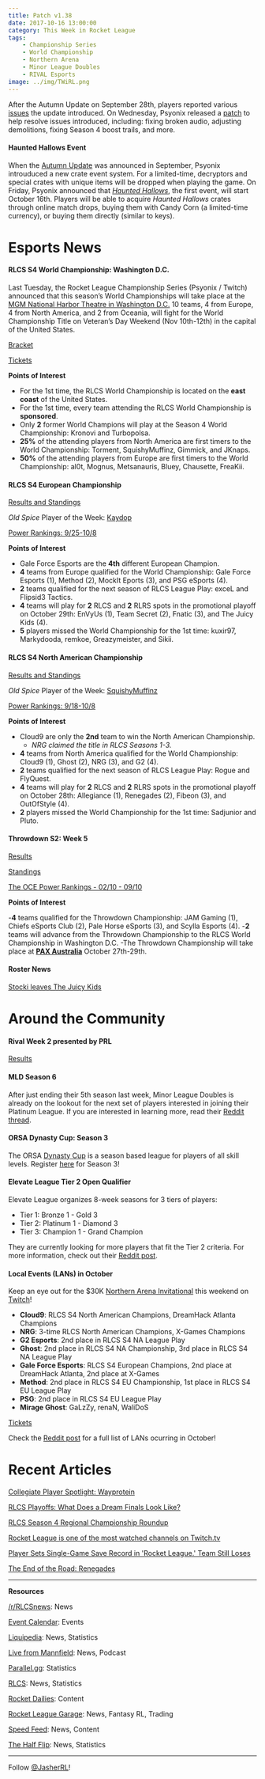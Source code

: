 ```yaml
---
title: Patch v1.38
date: 2017-10-16 13:00:00
category: This Week in Rocket League
tags:
    - Championship Series
    - World Championship
    - Northern Arena
    - Minor League Doubles
    - RIVAL Esports
image: ../img/TWiRL.png
---
```


After the Autumn Update on September 28th, players reported various [issues](https://www.reddit.com/r/RocketLeague/comments/733hit/the_v137_autumn_update_issues_megathread/) the update introduced. On Wednesday, Psyonix released a [patch](https://www.rocketleague.com/news/rocket-league-patch-notes-v1-38/) to help resolve issues introduced, including: fixing broken audio, adjusting demolitions, fixing Season 4 boost trails, and more.

#### Haunted Hallows Event

When the [Autumn Update](https://www.rocketleague.com/game-info/autumn-update/) was announced in September, Psyonix introuduced a new crate event system. For a limited-time, decryptors and special crates with unique items will be dropped when playing the game. On Friday, Psyonix announced that [_Haunted Hallows_](https://www.reddit.com/r/RocketLeague/comments/7680v8/haunted_hallows_event_starts_october_16/), the first event, will start October 16th. Players will be able to acquire _Haunted Hallows_ crates through online match drops, buying them with Candy Corn (a limited-time currency), or buying them directly (similar to keys).

# Esports News

#### RLCS S4 World Championship: Washington D.C.

Last Tuesday, the Rocket League Championship Series (Psyonix / Twitch) announced that this season’s World Championships will take place at the [MGM National Harbor Theatre in Washington D.C.](https://rlcs.gg/news/rlcs-world-championship-coming-to-washington-dc) 10 teams, 4 from Europe, 4 from North America, and 2 from Oceania, will fight for the World Championship Title on Veteran’s Day Weekend (Nov 10th-12th) in the capital of the United States.

[Bracket](http://wiki.teamliquid.net/rocketleague/Rocket_League_Championship_Series/Season_4)

[Tickets](https://www1.ticketmaster.com/event/1500534BF32056E1)

**Points of Interest**

- For the 1st time, the RLCS World Championship is located on the **east coast** of the United States.
- For the 1st time, every team attending the RLCS World Championship is **sponsored**.
- Only **2** former World Champions will play at the Season 4 World Championship: Kronovi and Turbopolsa.
- **25%** of the attending players from North America are first timers to the World Championship: Torment, SquishyMuffinz, Gimmick, and JKnaps.
- **50%** of the attending players from Europe are first timers to the World Championship: al0t, Mognus, Metsanauris, Bluey, Chausette, FreaKii.

#### RLCS S4 European Championship

[Results and Standings](https://www.reddit.com/r/RocketLeague/comments/76hcan/rlcs_s4_eu_regional_championship_25000/)

_Old Spice_ Player of the Week: [Kaydop](https://twitter.com/RLCS/status/919710982535913472)

[Power Rankings: 9/25-10/8](https://www.reddit.com/r/RocketLeague/comments/76qj0b/esports_eu_power_rankings_weeks_of_0925_1008/)

**Points of Interest**

- Gale Force Esports are the **4th** different European Champion.
- **4** teams from Europe qualified for the World Championship: Gale Force Esports (1), Method (2), MockIt Eports (3), and PSG eSports (4).
- **2** teams qualified for the next season of RLCS League Play: exceL and Flipsid3 Tactics.
- **4** teams will play for **2** RLCS and **2** RLRS spots in the promotional playoff on October 29th: EnVyUs (1), Team Secret (2), Fnatic (3), and The Juicy Kids (4).
- **5** players missed the World Championship for the 1st time: kuxir97, Markydooda, remkoe, Greazymeister, and Sikii.

#### RLCS S4 North American Championship

[Results and Standings](https://www.reddit.com/r/RocketLeague/comments/76aotc/rlcs_s4_na_regional_championship_25000/)

_Old Spice_ Player of the Week: [SquishyMuffinz](https://twitter.com/RLCS/status/919367531944591360)

[Power Rankings: 9/18-10/8](https://www.reddit.com/r/RocketLeague/comments/76e618/esports_na_power_rankings_weeks_of_918_108/)

**Points of Interest**

- Cloud9 are only the **2nd** team to win the North American Championship.
    - _NRG claimed the title in RLCS Seasons 1-3._
- **4** teams from North America qualified for the World Championship: Cloud9 (1), Ghost (2), NRG (3), and G2 (4).
- **2** teams qualified for the next season of RLCS League Play: Rogue and FlyQuest.
- **4** teams will play for **2** RLCS and **2** RLRS spots in the promotional playoff on October 28th: Allegiance (1), Renegades (2), Fibeon (3), and OutOfStyle (4).
- **2** players missed the World Championship for the 1st time: Sadjunior and Pluto.

#### Throwdown S2: Week 5

[Results](https://www.reddit.com/r/RocketLeague/comments/76fiqm/rlcs_s4_throwdown_oce_league_play_week_5/)

[Standings](http://wiki.teamliquid.net/rocketleague/Rocket_League_Championship_Series/Season_4/Oceania)

[The OCE Power Rankings - 02/10 - 09/10](https://www.rocketleagueoce.com/single-post/2017/10/12/The-OCE-Power-Rankings---0210---0910)

**Points of Interest**

-**4** teams qualified for the Throwdown Championship: JAM Gaming (1), Chiefs eSports Club (2), Pale Horse eSports (3), and Scylla Esports (4).
-**2** teams will advance from the Throwdown Championship to the RLCS World Championship in Washington D.C.
-The Throwdown Championship will take place at [**PAX Australia**](https://www.throwdowntv.gg/news/throwdown-announces-pax-australia-finals/) October 27th-29th.

#### Roster News

[Stocki leaves The Juicy Kids](https://twitter.com/stocki_esports/status/917704777638793216)

# Around the Community

#### Rival Week 2 presented by PRL

[Results](https://www.reddit.com/r/RLCSnews/comments/759mog/prl_rival_week_ii_october_8th12th_2017_information/)

#### MLD Season 6

After just ending their 5th season last week, Minor League Doubles is already on the lookout for the next set of players interested in joining their Platinum League. If you are interested in learning more, read their [Reddit thread](https://www.reddit.com/r/RocketLeague/comments/75idgn/minor_league_doubles_recruiting_bronzegold_free/).

#### ORSA Dynasty Cup: Season 3

The ORSA [Dynasty Cup](https://www.reddit.com/r/RocketLeague/comments/73ook2/orsa_leagues_are_back_better_and_bigger_than_ever/) is a season based league for players of all skill levels. Register [here](http://www.rocketsportsassociation.com/index.php/dynasty-cup-season-3-sign-up-sheet/) for Season 3!

#### Elevate League Tier 2 Open Qualifier

Elevate League organizes 8-week seasons for 3 tiers of players:

- Tier 1: Bronze 1 - Gold 3
- Tier 2: Platinum 1 - Diamond 3
- Tier 3: Champion 1 - Grand Champion

They are currently looking for more players that fit the Tier 2 criteria. For more information, check out their [Reddit post](https://www.reddit.com/r/RocketLeagueClashes/comments/76705k/elevate_league_tier_2_open_qualifier/).

#### Local Events (LANs) in October

Keep an eye out for the \$30K [Northern Arena Invitational](http://northernarena.ca/#!/event/rocket-league-invitational-2017) this weekend on [Twitch](https://twitch.tv/northernarena)!

- **Cloud9**: RLCS S4 North American Champions, DreamHack Atlanta Champions
- **NRG**: 3-time RLCS North American Champions, X-Games Champions
- **G2 Esports**: 2nd place in RLCS S4 NA League Play
- **Ghost**: 2nd place in RLCS S4 NA Championship, 3rd place in RLCS S4 NA League Play
- **Gale Force Esports**: RLCS S4 European Champions, 2nd place at DreamHack Atlanta, 2nd place at X-Games
- **Method**: 2nd place in RLCS S4 EU Championship, 1st place in RLCS S4 EU League Play
- **PSG**: 2nd place in RLCS S4 EU League Play
- **Mirage Ghost**: GaLzZy, renaN, WaliDoS

[Tickets](https://www.eventbrite.com/e/northern-arena-rocket-league-invitational-2017-tickets-38641035377?aff=efbeventtix)

Check the [Reddit post](https://www.reddit.com/r/RocketLeague/comments/73ffop/local_events_lans_october_2017/) for a full list of LANs ocurring in October!

# Recent Articles

[Collegiate Player Spotlight: Wayprotein](https://rocket-league.com/news/collegiate-player-spotlight-wayprotein)

[RLCS Playoffs: What Does a Dream Finals Look Like?](https://www.redbull.com/us-en/rlcs-regional-playoffs-preview-dream-finals?linkId=43480761)

[RLCS Season 4 Regional Championship Roundup](https://rlcs.gg/news/rlcs-s4-regional-championship-roundup)

[Rocket League is one of the most watched channels on Twitch.tv](http://www.dailymail.co.uk/sport/esports/article-4952662/Rocket-League-one-watched-esports-Twitch.html)

[Player Sets Single-Game Save Record in 'Rocket League.' Team Still Loses](https://waypoint.vice.com/en_us/article/9k37e5/player-sets-single-game-save-record-in-rocket-league-team-still-loses?utm_source=wptwitterus)

[The End of the Road: Renegades](https://rocket-league.com/news/the-end-of-the-road-na-rlcs-renegades)

---

**Resources**

[/r/RLCSnews](https://www.reddit.com/r/RLCSnews/): News

[Event Calendar](https://rocket-league.com/calendar): Events

[Liquipedia](http://wiki.teamliquid.net/rocketleague/Rocket_League_Championship_Series/Season_4): News, Statistics

[Live from Mannfield](http://www.lfmannfield.com/): News, Podcast

[Parallel.gg](http://parallel.gg/): Statistics

[RLCS](https://rlcs.gg/): News, Statistics

[Rocket Dailies](https://twitter.com/Rocket_Dailies): Content

[Rocket League Garage](http://rocket-league.com/): News, Fantasy RL, Trading

[Speed Feed](https://www.youtube.com/user/TehLief/featured): News, Content

[The Half Flip](http://thehalfflip.com/): News, Statistics

---

Follow [@JasherRL](https://twitter.com/JasherRL)!
